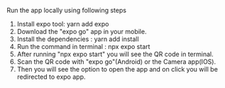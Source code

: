 Run the app locally using following steps

1) Install expo tool: yarn add expo
2) Download the "expo go" app in your mobile.
3) Install the dependencies : yarn add install
4) Run the command in terminal : npx expo start
5) After running "npx expo start" you will see the QR code in terminal.
6) Scan the QR code with "expo go"(Android) or the Camera app(IOS).
7) Then you will see the option to open the app and on click you will be redirected to expo app.
